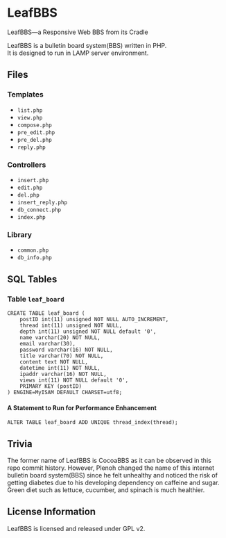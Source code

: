 # LeafBBS
LeafBBS&mdash;a Responsive Web BBS from its Cradle

LeafBBS is a bulletin board system(BBS) written in PHP.  
It is designed to run in LAMP server environment.

## Files
### Templates
  + `list.php`
  + `view.php`
  + `compose.php`
  + `pre_edit.php`
  + `pre_del.php`
  + `reply.php`

### Controllers
  + `insert.php`
  + `edit.php`
  + `del.php`
  + `insert_reply.php`
  + `db_connect.php`
  + `index.php`

### Library
  + `common.php`
  + `db_info.php`

## SQL Tables
### Table `leaf_board`
```
CREATE TABLE leaf_board (
    postID int(11) unsigned NOT NULL AUTO_INCREMENT, 
    thread int(11) unsigned NOT NULL, 
    depth int(11) unsigned NOT NULL default '0', 
    name varchar(20) NOT NULL, 
    email varchar(30), 
    password varchar(16) NOT NULL, 
    title varchar(70) NOT NULL, 
    content text NOT NULL, 
    datetime int(11) NOT NULL, 
    ipaddr varchar(16) NOT NULL, 
    views int(11) NOT NULL default '0',
    PRIMARY KEY (postID)
) ENGINE=MyISAM DEFAULT CHARSET=utf8;
```
#### A Statement to Run for Performance Enhancement
```
ALTER TABLE leaf_board ADD UNIQUE thread_index(thread);
```

## Trivia
The former name of LeafBBS is CocoaBBS as it can be observed in this repo commit history. 
However, Plenoh changed the name of this internet bulletin board system(BBS) since he felt unhealthy and noticed the risk of getting diabetes due to his developing dependency on caffeine and sugar. 
Green diet such as lettuce, cucumber, and spinach is much healthier.

## License Information
LeafBBS is licensed and released under GPL v2.
